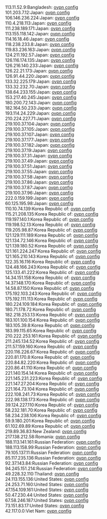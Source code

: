 113.11.52.9:Bangladesh: [ovpn config](vpn/113_11_52_9.ovpn)  
101.203.7.12:Japan: [ovpn config](vpn/101_203_7_12.ovpn)  
106.146.236.224:Japan: [ovpn config](vpn/106_146_236_224.ovpn)  
110.4.218.113:Japan: [ovpn config](vpn/110_4_218_113.ovpn)  
111.238.189.171:Japan: [ovpn config](vpn/111_238_189_171.ovpn)  
113.155.118.142:Japan: [ovpn config](vpn/113_155_118_142.ovpn)  
114.16.18.46:Japan: [ovpn config](vpn/114_16_18_46.ovpn)  
118.238.233.8:Japan: [ovpn config](vpn/118_238_233_8.ovpn)  
119.83.236.163:Japan: [ovpn config](vpn/119_83_236_163.ovpn)  
124.211.192.57:Japan: [ovpn config](vpn/124_211_192_57.ovpn)  
126.116.174.135:Japan: [ovpn config](vpn/126_116_174_135.ovpn)  
126.216.140.233:Japan: [ovpn config](vpn/126_216_140_233.ovpn)  
126.22.21.173:Japan: [ovpn config](vpn/126_22_21_173.ovpn)  
126.91.44.220:Japan: [ovpn config](vpn/126_91_44_220.ovpn)  
133.32.225.179:Japan: [ovpn config](vpn/133_32_225_179.ovpn)  
133.32.232.70:Japan: [ovpn config](vpn/133_32_232_70.ovpn)  
138.64.233.155:Japan: [ovpn config](vpn/138_64_233_155.ovpn)  
153.217.40.245:Japan: [ovpn config](vpn/153_217_40_245.ovpn)  
180.200.72.143:Japan: [ovpn config](vpn/180_200_72_143.ovpn)  
182.164.50.233:Japan: [ovpn config](vpn/182_164_50_233.ovpn)  
193.114.24.229:Japan: [ovpn config](vpn/193_114_24_229.ovpn)  
210.224.227.71:Japan: [ovpn config](vpn/210_224_227_71.ovpn)  
219.100.37.104:Japan: [ovpn config](vpn/219_100_37_104.ovpn)  
219.100.37.105:Japan: [ovpn config](vpn/219_100_37_105.ovpn)  
219.100.37.107:Japan: [ovpn config](vpn/219_100_37_107.ovpn)  
219.100.37.177:Japan: [ovpn config](vpn/219_100_37_177.ovpn)  
219.100.37.182:Japan: [ovpn config](vpn/219_100_37_182.ovpn)  
219.100.37.19:Japan: [ovpn config](vpn/219_100_37_19.ovpn)  
219.100.37.31:Japan: [ovpn config](vpn/219_100_37_31.ovpn)  
219.100.37.49:Japan: [ovpn config](vpn/219_100_37_49.ovpn)  
219.100.37.51:Japan: [ovpn config](vpn/219_100_37_51.ovpn)  
219.100.37.55:Japan: [ovpn config](vpn/219_100_37_55.ovpn)  
219.100.37.58:Japan: [ovpn config](vpn/219_100_37_58.ovpn)  
219.100.37.86:Japan: [ovpn config](vpn/219_100_37_86.ovpn)  
219.100.37.87:Japan: [ovpn config](vpn/219_100_37_87.ovpn)  
219.100.37.96:Japan: [ovpn config](vpn/219_100_37_96.ovpn)  
222.0.159.199:Japan: [ovpn config](vpn/222_0_159_199.ovpn)  
60.125.195.98:Japan: [ovpn config](vpn/60_125_195_98.ovpn)  
110.10.74.139:Korea Republic of: [ovpn config](vpn/110_10_74_139.ovpn)  
115.21.208.135:Korea Republic of: [ovpn config](vpn/115_21_208_135.ovpn)  
119.197.140.1:Korea Republic of: [ovpn config](vpn/119_197_140_1.ovpn)  
119.198.52.13:Korea Republic of: [ovpn config](vpn/119_198_52_13.ovpn)  
119.205.98.87:Korea Republic of: [ovpn config](vpn/119_205_98_87.ovpn)  
121.129.111.189:Korea Republic of: [ovpn config](vpn/121_129_111_189.ovpn)  
121.134.72.146:Korea Republic of: [ovpn config](vpn/121_134_72_146.ovpn)  
121.139.180.52:Korea Republic of: [ovpn config](vpn/121_139_180_52.ovpn)  
121.161.224.247:Korea Republic of: [ovpn config](vpn/121_161_224_247.ovpn)  
121.165.210.143:Korea Republic of: [ovpn config](vpn/121_165_210_143.ovpn)  
122.35.16.116:Korea Republic of: [ovpn config](vpn/122_35_16_116.ovpn)  
124.48.166.243:Korea Republic of: [ovpn config](vpn/124_48_166_243.ovpn)  
125.133.41.222:Korea Republic of: [ovpn config](vpn/125_133_41_222.ovpn)  
14.34.151.158:Korea Republic of: [ovpn config](vpn/14_34_151_158.ovpn)  
14.37.148.170:Korea Republic of: [ovpn config](vpn/14_37_148_170.ovpn)  
14.58.87.150:Korea Republic of: [ovpn config](vpn/14_58_87_150.ovpn)  
175.192.103.243:Korea Republic of: [ovpn config](vpn/175_192_103_243.ovpn)  
175.192.111.113:Korea Republic of: [ovpn config](vpn/175_192_111_113.ovpn)  
180.224.109.184:Korea Republic of: [ovpn config](vpn/180_224_109_184.ovpn)  
180.71.178.72:Korea Republic of: [ovpn config](vpn/180_71_178_72.ovpn)  
182.218.253.13:Korea Republic of: [ovpn config](vpn/182_218_253_13.ovpn)  
183.101.100.154:Korea Republic of: [ovpn config](vpn/183_101_100_154.ovpn)  
183.105.39.8:Korea Republic of: [ovpn config](vpn/183_105_39_8.ovpn)  
183.99.115.65:Korea Republic of: [ovpn config](vpn/183_99_115_65.ovpn)  
210.222.253.161:Korea Republic of: [ovpn config](vpn/210_222_253_161.ovpn)  
211.245.134.52:Korea Republic of: [ovpn config](vpn/211_245_134_52.ovpn)  
211.57.159.160:Korea Republic of: [ovpn config](vpn/211_57_159_160.ovpn)  
220.116.226.67:Korea Republic of: [ovpn config](vpn/220_116_226_67.ovpn)  
220.81.170.8:Korea Republic of: [ovpn config](vpn/220_81_170_8.ovpn)  
220.84.82.220:Korea Republic of: [ovpn config](vpn/220_84_82_220.ovpn)  
220.86.41.110:Korea Republic of: [ovpn config](vpn/220_86_41_110.ovpn)  
221.140.154.14:Korea Republic of: [ovpn config](vpn/221_140_154_14.ovpn)  
221.145.231.223:Korea Republic of: [ovpn config](vpn/221_145_231_223.ovpn)  
221.147.27.204:Korea Republic of: [ovpn config](vpn/221_147_27_204.ovpn)  
221.164.73.104:Korea Republic of: [ovpn config](vpn/221_164_73_104.ovpn)  
222.108.241.73:Korea Republic of: [ovpn config](vpn/222_108_241_73.ovpn)  
222.98.138.173:Korea Republic of: [ovpn config](vpn/222_98_138_173.ovpn)  
39.124.227.110:Korea Republic of: [ovpn config](vpn/39_124_227_110.ovpn)  
58.232.181.70:Korea Republic of: [ovpn config](vpn/58_232_181_70.ovpn)  
58.234.238.106:Korea Republic of: [ovpn config](vpn/58_234_238_106.ovpn)  
59.9.180.201:Korea Republic of: [ovpn config](vpn/59_9_180_201.ovpn)  
61.102.69.89:Korea Republic of: [ovpn config](vpn/61_102_69_89.ovpn)  
219.89.36.83:New Zealand: [ovpn config](vpn/219_89_36_83.ovpn)  
217.138.212.58:Romania: [ovpn config](vpn/217_138_212_58.ovpn)  
188.113.141.161:Russian Federation: [ovpn config](vpn/188_113_141_161.ovpn)  
188.113.158.99:Russian Federation: [ovpn config](vpn/188_113_158_99.ovpn)  
79.105.137.11:Russian Federation: [ovpn config](vpn/79_105_137_11.ovpn)  
85.117.235.136:Russian Federation: [ovpn config](vpn/85_117_235_136.ovpn)  
92.37.143.84:Russian Federation: [ovpn config](vpn/92_37_143_84.ovpn)  
94.245.151.214:Russian Federation: [ovpn config](vpn/94_245_151_214.ovpn)  
49.228.32.110:Thailand: [ovpn config](vpn/49_228_32_110.ovpn)  
24.113.155.136:United States: [ovpn config](vpn/24_113_155_136.ovpn)  
24.253.71.160:United States: [ovpn config](vpn/24_253_71_160.ovpn)  
47.154.109.161:United States: [ovpn config](vpn/47_154_109_161.ovpn)  
50.47.230.44:United States: [ovpn config](vpn/50_47_230_44.ovpn)  
67.58.246.187:United States: [ovpn config](vpn/67_58_246_187.ovpn)  
73.151.83.17:United States: [ovpn config](vpn/73_151_83_17.ovpn)  
42.117.0.0:Viet Nam: [ovpn config](vpn/42_117_0_0.ovpn)  
